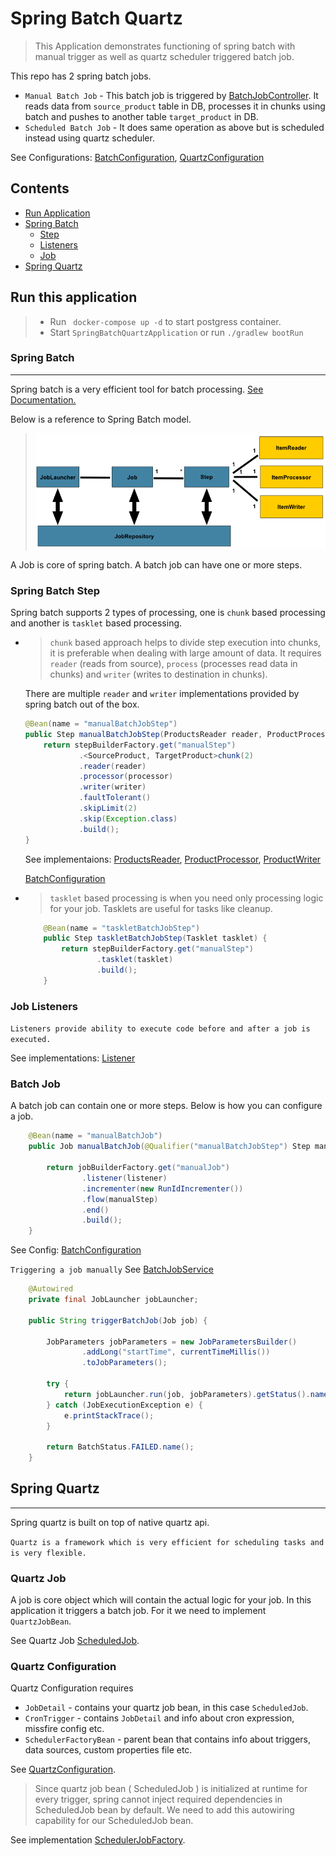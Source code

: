 # Spring Batch Quartz

> This Application demonstrates functioning of spring batch with manual trigger as well as quartz scheduler triggered batch job.

This repo has 2 spring batch jobs.
* `Manual Batch Job` - This batch job is triggered by [BatchJobController](src/main/java/com/midnight/springbatchquartz/controller/BatchJobController.java). 
   It reads data from `source_product` table in DB, processes it in chunks using batch and pushes to another table `target_product` in DB.
* `Scheduled Batch Job` - It does same operation as above but is scheduled instead using quartz scheduler.

See Configurations: [BatchConfiguration](src/main/java/com/midnight/springbatchquartz/config/BatchConfiguration.java),
[QuartzConfiguration](src/main/java/com/midnight/springbatchquartz/config/QuartzConfiguration.java)

## Contents
* [Run Application](#Run-this-application)
* [Spring Batch](#Spring-Batch)
  * [Step](#Spring-batch-Step)
  * [Listeners](#Job-Listeners)
  * [Job](#Batch-Job)
* [Spring Quartz](#Spring-Quartz)


## Run this application

>  * Run ` docker-compose up -d` to start postgress container.
>  * Start `SpringBatchQuartzApplication` or run `./gradlew bootRun`

### Spring Batch
***
Spring batch is a very efficient tool for batch processing. [See Documentation.](https://docs.spring.io/spring-batch/docs/current/reference/html/index.html)

Below is a reference to Spring Batch model.
> ![](images/spring-batch-reference-model.png)
 
A Job is core of spring batch. A batch job can have one or more steps.

### Spring Batch Step

Spring batch supports 2 types of processing, one is `chunk` based processing and another
is `tasklet` based processing.

* >`chunk` based approach helps to divide step execution into chunks, it is preferable when
dealing with large amount of data. It requires `reader` (reads from source), `process` (processes read data in chunks) and `writer` (writes to destination in chunks).

    There are multiple `reader` and `writer` implementations provided by spring batch out of the box.

    ```java
    @Bean(name = "manualBatchJobStep")
    public Step manualBatchJobStep(ProductsReader reader, ProductProcessor processor, ProductWriter writer) {
        return stepBuilderFactory.get("manualStep")
                .<SourceProduct, TargetProduct>chunk(2)
                .reader(reader)
                .processor(processor)
                .writer(writer)
                .faultTolerant()
                .skipLimit(2)
                .skip(Exception.class)
                .build();
    }
    ```
    See implementaions: [ProductsReader](src/main/java/com/midnight/springbatchquartz/reader/ProductsReader.java), 
    [ProductProcessor](src/main/java/com/midnight/springbatchquartz/processor/ProductProcessor.java),
    [ProductWriter](src/main/java/com/midnight/springbatchquartz/writer/ProductWriter.java)

    [BatchConfiguration](src/main/java/com/midnight/springbatchquartz/config/BatchConfiguration.java)

* > `tasklet` based processing is when you need only processing logic for your job. Tasklets are useful for tasks like cleanup.

    ```java
        @Bean(name = "taskletBatchJobStep")
        public Step taskletBatchJobStep(Tasklet tasklet) {
            return stepBuilderFactory.get("manualStep")
                    .tasklet(tasklet)
                    .build();
        }
    ```

### Job Listeners

`Listeners provide ability to execute code before and after a job is executed.`

See implementations: [Listener](src/main/java/com/midnight/springbatchquartz/listener/ManualJobListener.java)

### Batch Job

A batch job can contain one or more steps. Below is how you can configure a job.

```java
    @Bean(name = "manualBatchJob")
    public Job manualBatchJob(@Qualifier("manualBatchJobStep") Step manualStep, ManualJobListener listener) {

        return jobBuilderFactory.get("manualJob")
                .listener(listener)
                .incrementer(new RunIdIncrementer())
                .flow(manualStep)
                .end()
                .build();
    }
```

See Config: [BatchConfiguration](src/main/java/com/midnight/springbatchquartz/config/BatchConfiguration.java)

`Triggering a job manually` See  [BatchJobService](src/main/java/com/midnight/springbatchquartz/service/BatchJobService.java)

```java
    @Autowired
    private final JobLauncher jobLauncher;

    public String triggerBatchJob(Job job) {

        JobParameters jobParameters = new JobParametersBuilder()
                .addLong("startTime", currentTimeMillis())
                .toJobParameters();

        try {
            return jobLauncher.run(job, jobParameters).getStatus().name();
        } catch (JobExecutionException e) {
            e.printStackTrace();
        }

        return BatchStatus.FAILED.name();
    }
```


## Spring Quartz
***

Spring quartz is built on top of native quartz api. 

`Quartz is a framework which is very efficient for scheduling tasks and is very flexible.` 

### Quartz Job
  A job is core object which will contain the actual logic for your job. In this application
  it triggers a batch job. For it we need to implement `QuartzJobBean`.

  See Quartz Job [ScheduledJob](src/main/java/com/midnight/springbatchquartz/scheduler/ScheduledJob.java).


### Quartz Configuration
  
  Quartz Configuration requires 
  * `JobDetail` - contains your quartz job bean, in this case `ScheduledJob`.
  * `CronTrigger` - contains `JobDetail` and info about cron expression, missfire config etc.
  * `SchedulerFactoryBean` - parent bean that contains info about triggers, data sources, custom properties file etc.

  See [QuartzConfiguration](src/main/java/com/midnight/springbatchquartz/config/QuartzConfiguration.java).
  
> Since quartz job bean ( ScheduledJob ) is initialized at runtime for every trigger, spring cannot inject
> required dependencies in ScheduledJob bean by default. We need to add this autowiring capability for our 
> ScheduledJob bean.

See implementation [SchedulerJobFactory](src/main/java/com/midnight/springbatchquartz/scheduler/SchedulerJobFactory.java).




